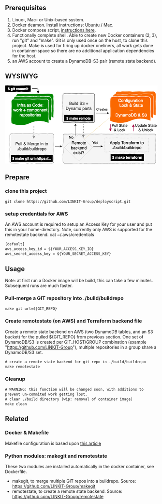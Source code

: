 
## Prerequisites
1. Linux-, Mac- or Unix-based system.
2. Docker deamon. Install instructions: [Ubuntu](https://docs.docker.com/install/linux/docker-ce/ubuntu/#install-docker-ce) / [Mac](https://docs.docker.com/docker-for-mac/install/).
3. Docker compose script, [instructions here](https://docs.docker.com/compose/install/).
4. Functionally complete shell. Able to create new Docker containers (2, 3), run "git" and "make". Git is only used once on the host, to clone this project. Make is used for firing up docker oneliners, all work gets done in container-space so there are no additional application dependencies for the host.
5. an AWS account to create a DynamoDB-S3 pair (remote state backend).


## WYSIWYG
![Deploy with State|986x504,80%](https://github.com/LINKIT-Group/deployscript/raw/master/deploy-with-state-v2.png)


## Prepare
### clone this project
```
git clone https://github.com/LINKIT-Group/deployscript.git
```

### setup credentials for AWS
An AWS account is required to setup an Access Key for your user and put this in your home-directory. Note, currently only AWS is supported for the remotestate backend.
cat ~/.aws/credentials 
```
[default]
aws_access_key_id = ${YOUR_ACCESS_KEY_ID}
aws_secret_access_key = ${YOUR_SECRET_ACCESS_KEY}
```

## Usage
Note: at first run a Docker image will be build, this can take a few minutes. Subsequent runs are much faster.
### Pull-merge a GIT repository into ./build/buildrepo
```
make git url=${GIT_REPO}
```

### Create remotestate (on AWS) and Terraform backend file
Create a remote state backend on AWS (two DynamoDB tables, and an S3 bucket) for the pulled ${GIT_REPO} from previous section. One set of DynamoDB/S3 is created per GIT_HOST/GROUP combination (example "https://github.com/LINKIT-Group"), multiple repositories in a group share a DynamoDB/S3 set.

```
# create a remote state backend for git-repo in ./build/buildrepo
make remotestate
```

### Cleanup
```
# WARNING: this function will be changed soon, with additions to prevent un-commited work getting lost.
# clear ./build directory (wip: removal of container image)
make clean
```

## Related
### Docker & Makefile
Makefile configuration is based upon [this article](https://itnext.io/docker-makefile-x-ops-sharing-infra-as-code-parts-ea6fa0d22946)

### Python modules: makegit and remotestate
These two modules are installed automatically in the docker container, see Dockerfile.
- makegit, to merge multiple GIT repos into a buildrepo. Source: https://github.com/LINKIT-Group/makegit
- remotestate, to create a remote state backend. Source: https://github.com/LINKIT-Group/remotestate

